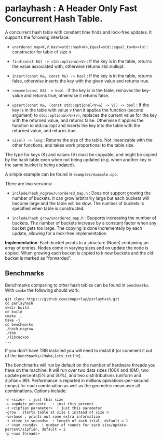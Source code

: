 # parlayhash : A Header Only Fast Concurrent Hash Table.

A concurrent hash table with constant time finds and lock-free updates.
It supports the following interface:

- `unordered_map<K,V,Hash=std::hash<K>,Equal=std::equal_to<K>>(n)` :
constructor for table of size n

- `find(const K&) -> std::optional<V>` : If the key is in the table, returns the value associated
  with, otherwise returns std::nullopt.

- `insert(const K&, const V&) -> bool` : If the key is in the table, returns false, otherwise inserts the key
with the given value and returns true.

- `remove(const K&) -> bool` : If the key is in the table, removes the
  key-value and returns true, otherwise it returns false.

- `upsert(const K&, (const std::optional<V>&) -> V)) -> bool` : If the
key is in the table with value v then it applies the function (second argument)
to `std::optional<V>(v)`, replaces the current value for the key with the
returned value, and returns false.  Otherwise it applies the
function to std::nullopt and inserts the key into the table with the
returned value, and returns true.

- `size() -> long` : Returns the size of the table.  Not linearizable with
the other functions, and takes work proportional to the table size.

The type for keys (K) and values (V) must be copyable, and might be
copied by the hash table even when not being updated (e.g. when
another key in the same bucket is being updated).

A simple example can be found in `examples/example.cpp`.

There are two versions:

- `include/hash_nogrow/unordered_map.h` : Does not support growing the number of buckets.  It can grow arbitrarily large but each buckets will become large and the table will be slow.  The number of buckets is specified when table is constructed.   

- `include/hash_grow/unordered_map.h` : Supports increasing the number of buckets.  The number of buckets increase by a constant factor when any bucket gets too large.   The copying is done incrementally by each update, allowing for a lock-free implementation.

**Implementation**: Each bucket points to a structure (Node)
containing an array of entries.  Nodes come in varying sizes and on
update the node is copied.  When growing each bucket is copied to k
new buckets and the old bucket is marked as "forwarded".

## Benchmarks

Benchmarks comparing to other hash tables can be found in `benchmarks`.   With `cmake` the following should work:

    git clone https://github.com/cmuparlay/parlayhash.git
    cd parlayhash
    mkdir build
    cd build
    cmake ..
    make -j
    cd benchmarks
    ./hash_nogrow
    ./tbb
    ./libcuckoo
    ...

If you don't have TBB installed you will need to install it (or comment it out of the `benchmarks/CMakeLists.txt` file).

The benchmarks will run by default on the number of hardware threads you have on the machine.
It will run over two data sizes (100K and 10M), two update percents(5% and 50%), and two distritributions (uniform and zipfian=.99).
Performance is reported in millions operations-per-second (mops) for each combination as well as the geometric mean over all combinations.  Options include:

    -n <size>  : just this size
    -u <update percent>   : just this percent
    -z <zipfian parameter>  : just this parameter
    -grow : starts table at size 1 instead of size n
    -verbose : prints out some extra information
    -t <time in seconds>  : length of each trial, default = 1
    -r <num rounds>  : number of rounds for each size/update-percent/zipfian, default = 2
    -p <num threads> 

